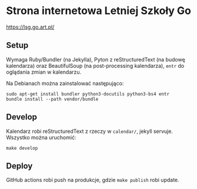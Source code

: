 Strona internetowa Letniej Szkoły Go
====================================

https://lsg.go.art.pl/

Setup
-----

Wymaga Ruby/Bundler (na Jekylla), Pyton z reStructuredText (na budowę kalendarza) oraz BeautifulSoup (na post-processing kalendarza), `entr` do oglądania zmian w kalendarzu.

Na Debianach można zainstalować następująco:

```
sudo apt-get install bundler python3-docutils python3-bs4 entr
bundle install --path vendor/bundle
```

Develop
-------

Kalendarz robi reStructuredText z rzeczy w `calendar/`, jekyll servuje. Wszystko można uruchomić:

```
make develop
```

Deploy
------

GitHub actions robi push na produkcje, gdzie `make publish` robi update.
